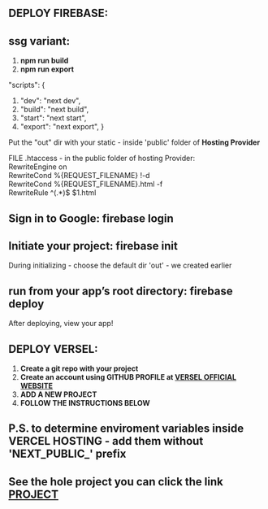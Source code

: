 ## DEPLOY FIREBASE:

## ssg variant: <br>

1. **npm run build**
2. **npm run export**

"scripts": {

1. "dev": "next dev",
2. "build": "next build",
3. "start": "next start",
4. "export": "next export",
   }

Put the "out" dir with your static - inside 'public' folder of **Hosting Provider**

FILE .htaccess - in the public folder of hosting Provider: <br>
RewriteEngine on <br>
RewriteCond %{REQUEST_FILENAME} !-d <br>
RewriteCond %{REQUEST_FILENAME}.html -f <br>
RewriteRule ^(.\*)$ $1.html

## Sign in to Google: **firebase login**

## Initiate your project: **firebase init**

During initializing - choose the default dir 'out' - we created earlier

## run from your app’s root directory: **firebase deploy** <br>

After deploying, view your app!

## DEPLOY VERSEL: <br>

1. **Create a git repo with your project** <br>
2. **Create an account using GITHUB PROFILE at [VERSEL OFFICIAL WEBSITE](https://vercel.com.)** <br>
3. **ADD A NEW PROJECT** <br>
4. **FOLLOW THE INSTRUCTIONS BELOW** <br>

## **P.S. to determine enviroment variables inside VERCEL HOSTING - add them without 'NEXT_PUBLIC_'  prefix**

## See the hole project you can click the link [PROJECT](https://react-zustand-ts-firebase.vercel.app/posts)
